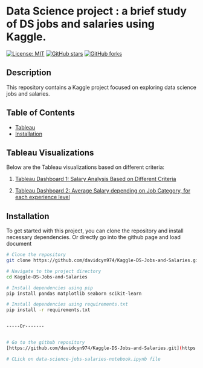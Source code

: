 # Data Science project : a brief study of DS jobs and salaries using Kaggle. 

[![License: MIT](https://img.shields.io/badge/License-MIT-yellow.svg)](https://opensource.org/licenses/MIT)
[![GitHub stars](https://img.shields.io/github/stars/davidcyn974/Kaggle-DS-Jobs-and-Salaries.svg)](https://github.com/davidcyn974/Kaggle-DS-Jobs-and-Salaries/stargazers)
[![GitHub forks](https://img.shields.io/github/forks/davidcyn974/Kaggle-DS-Jobs-and-Salaries.svg)](https://github.com/davidcyn974/Kaggle-DS-Jobs-and-Salaries/network)

## Description

This repository contains a Kaggle project focused on exploring data science jobs and salaries.

## Table of Contents

- [Tableau](#tableau)
- [Installation](#installation)


## Tableau Visualizations
Below are the Tableau visualizations based on different criteria:

1. [Tableau Dashboard 1: Salary Analysis Based on Different Criteria](https://public.tableau.com/app/profile/david.cyn/viz/DataSciencesalaryanalysisbasedondifferentcriteria/Tableaudebord1)

2. [Tableau Dashboard 2: Average Salary depending on Job Category, for each experience level](https://public.tableau.com/app/profile/david.cyn/viz/DataSciencesalaryanalysis_17054053690300/Tableaudebord3)
  
## Installation

To get started with this project, you can clone the repository and install necessary dependencies.
Or directly go into the github page and load document

```bash
# Clone the repository
git clone https://github.com/davidcyn974/Kaggle-DS-Jobs-and-Salaries.git

# Navigate to the project directory
cd Kaggle-DS-Jobs-and-Salaries

# Install dependencies using pip
pip install pandas matplotlib seaborn scikit-learn

# Install dependencies using requirements.txt
pip install -r requirements.txt


-----Or-------


# Go to the github repository
[https://github.com/davidcyn974/Kaggle-DS-Jobs-and-Salaries.git](https://github.com/davidcyn974/Kaggle-DS-Jobs-and-Salaries/tree/main)

# CLick on data-science-jobs-salaries-notebook.ipynb file
```
